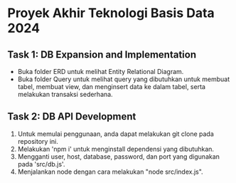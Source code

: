 # **Proyek Akhir Teknologi Basis Data 2024**

## Task 1: DB Expansion and Implementation
- Buka folder ERD untuk melihat Entity Relational Diagram.
- Buka folder Query untuk melihat query yang dibutuhkan untuk membuat tabel, membuat view, dan menginsert data ke dalam tabel, serta melakukan transaksi sederhana.

## Task 2: DB API Development
1. Untuk memulai penggunaan, anda dapat melakukan git clone pada repository ini.
2. Melakukan 'npm i' untuk menginstall dependensi yang dibutuhkan.
3. Mengganti user, host, database, password, dan port yang digunakan pada 'src/db.js'.
4. Menjalankan node dengan cara melakukan "node src/index.js".
